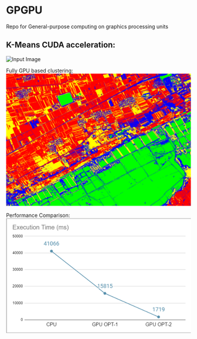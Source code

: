 # GPGPU
Repo for General-purpose computing on graphics processing units

## K-Means CUDA acceleration:<br>
![Input Image](/Kmeans-CUDA/img.bmp)

Fully GPU based clustering:<br>
![OutPut Image](/Kmeans-CUDA/result-opt.png)

Performance Comparison:<br>
![OutPut Image](/Kmeans-CUDA/performance.png)
